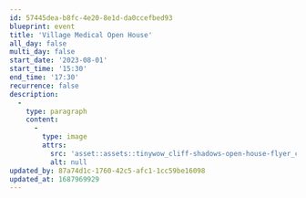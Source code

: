 ```yaml
---
id: 57445dea-b8fc-4e20-8e1d-da0ccefbed93
blueprint: event
title: 'Village Medical Open House'
all_day: false
multi_day: false
start_date: '2023-08-01'
start_time: '15:30'
end_time: '17:30'
recurrence: false
description:
  -
    type: paragraph
    content:
      -
        type: image
        attrs:
          src: 'asset::assets::tinywow_cliff-shadows-open-house-flyer_consumer_27899457_1.jpg'
          alt: null
updated_by: 87a74d1c-1760-42c5-afc1-1cc59be16098
updated_at: 1687969929
---
```

